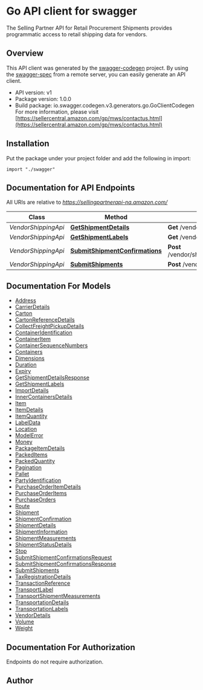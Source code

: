 # Go API client for swagger

The Selling Partner API for Retail Procurement Shipments provides programmatic access to retail shipping data for vendors.

## Overview
This API client was generated by the [swagger-codegen](https://github.com/swagger-api/swagger-codegen) project.  By using the [swagger-spec](https://github.com/swagger-api/swagger-spec) from a remote server, you can easily generate an API client.

- API version: v1
- Package version: 1.0.0
- Build package: io.swagger.codegen.v3.generators.go.GoClientCodegen
For more information, please visit [https://sellercentral.amazon.com/gp/mws/contactus.html](https://sellercentral.amazon.com/gp/mws/contactus.html)

## Installation
Put the package under your project folder and add the following in import:
```golang
import "./swagger"
```

## Documentation for API Endpoints

All URIs are relative to *https://sellingpartnerapi-na.amazon.com/*

Class | Method | HTTP request | Description
------------ | ------------- | ------------- | -------------
*VendorShippingApi* | [**GetShipmentDetails**](docs/VendorShippingApi.md#getshipmentdetails) | **Get** /vendor/shipping/v1/shipments | 
*VendorShippingApi* | [**GetShipmentLabels**](docs/VendorShippingApi.md#getshipmentlabels) | **Get** /vendor/shipping/v1/transportLabels | 
*VendorShippingApi* | [**SubmitShipmentConfirmations**](docs/VendorShippingApi.md#submitshipmentconfirmations) | **Post** /vendor/shipping/v1/shipmentConfirmations | 
*VendorShippingApi* | [**SubmitShipments**](docs/VendorShippingApi.md#submitshipments) | **Post** /vendor/shipping/v1/shipments | 

## Documentation For Models

 - [Address](docs/Address.md)
 - [CarrierDetails](docs/CarrierDetails.md)
 - [Carton](docs/Carton.md)
 - [CartonReferenceDetails](docs/CartonReferenceDetails.md)
 - [CollectFreightPickupDetails](docs/CollectFreightPickupDetails.md)
 - [ContainerIdentification](docs/ContainerIdentification.md)
 - [ContainerItem](docs/ContainerItem.md)
 - [ContainerSequenceNumbers](docs/ContainerSequenceNumbers.md)
 - [Containers](docs/Containers.md)
 - [Dimensions](docs/Dimensions.md)
 - [Duration](docs/Duration.md)
 - [Expiry](docs/Expiry.md)
 - [GetShipmentDetailsResponse](docs/GetShipmentDetailsResponse.md)
 - [GetShipmentLabels](docs/GetShipmentLabels.md)
 - [ImportDetails](docs/ImportDetails.md)
 - [InnerContainersDetails](docs/InnerContainersDetails.md)
 - [Item](docs/Item.md)
 - [ItemDetails](docs/ItemDetails.md)
 - [ItemQuantity](docs/ItemQuantity.md)
 - [LabelData](docs/LabelData.md)
 - [Location](docs/Location.md)
 - [ModelError](docs/ModelError.md)
 - [Money](docs/Money.md)
 - [PackageItemDetails](docs/PackageItemDetails.md)
 - [PackedItems](docs/PackedItems.md)
 - [PackedQuantity](docs/PackedQuantity.md)
 - [Pagination](docs/Pagination.md)
 - [Pallet](docs/Pallet.md)
 - [PartyIdentification](docs/PartyIdentification.md)
 - [PurchaseOrderItemDetails](docs/PurchaseOrderItemDetails.md)
 - [PurchaseOrderItems](docs/PurchaseOrderItems.md)
 - [PurchaseOrders](docs/PurchaseOrders.md)
 - [Route](docs/Route.md)
 - [Shipment](docs/Shipment.md)
 - [ShipmentConfirmation](docs/ShipmentConfirmation.md)
 - [ShipmentDetails](docs/ShipmentDetails.md)
 - [ShipmentInformation](docs/ShipmentInformation.md)
 - [ShipmentMeasurements](docs/ShipmentMeasurements.md)
 - [ShipmentStatusDetails](docs/ShipmentStatusDetails.md)
 - [Stop](docs/Stop.md)
 - [SubmitShipmentConfirmationsRequest](docs/SubmitShipmentConfirmationsRequest.md)
 - [SubmitShipmentConfirmationsResponse](docs/SubmitShipmentConfirmationsResponse.md)
 - [SubmitShipments](docs/SubmitShipments.md)
 - [TaxRegistrationDetails](docs/TaxRegistrationDetails.md)
 - [TransactionReference](docs/TransactionReference.md)
 - [TransportLabel](docs/TransportLabel.md)
 - [TransportShipmentMeasurements](docs/TransportShipmentMeasurements.md)
 - [TransportationDetails](docs/TransportationDetails.md)
 - [TransportationLabels](docs/TransportationLabels.md)
 - [VendorDetails](docs/VendorDetails.md)
 - [Volume](docs/Volume.md)
 - [Weight](docs/Weight.md)

## Documentation For Authorization
 Endpoints do not require authorization.


## Author


